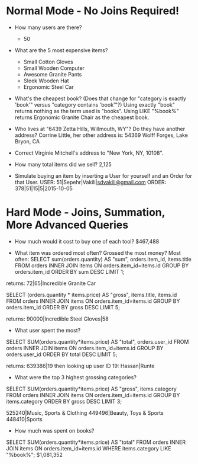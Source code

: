 # Normal Mode - No Joins Required!

- How many users are there?
  - 50

- What are the 5 most expensive items?
  - Small Cotton Gloves
  - Small Wooden Computer
  - Awesome Granite Pants
  - Sleek Wooden Hat
  - Ergonomic Steel Car

- What's the cheapest book? (Does that change for "category is exactly 'book'" versus "category contains 'book'"?) 
Using exactly "book" returns nothing as the term used is "books". Using LIKE "%book%" returns Ergonomic Granite Chair as the cheapest book.

- Who lives at "6439 Zetta Hills, Willmouth, WY"? Do they have another address?
Corrine Little, her other address is: 54369 Wolff Forges, Lake Bryon, CA

- Correct Virginie Mitchell's address to "New York, NY, 10108".

- How many total items did we sell?
2,125

- Simulate buying an item by inserting a User for yourself and an Order for that User.
USER: 51|Sepehr|Vakili|sdvakili@gmail.com
ORDER: 378|51|15|5|2015-10-05

# Hard Mode - Joins, Summation, More Advanced Queries

- How much would it cost to buy one of each tool?
$467,488

- What item was ordered most often? Grossed the most money?
Most often: 
SELECT sum(orders.quantity) AS "sum", orders.item_id, items.title 
FROM orders INNER JOIN items ON orders.item_id=items.id 
GROUP BY orders.item_id ORDER BY sum DESC LIMIT 1;    

returns: 72|65|Incredible Granite Car

SELECT (orders.quantity * items.price) AS "gross", items.title, items.id 
FROM orders INNER JOIN items ON orders.item_id=items.id 
GROUP BY orders.item_id ORDER BY gross DESC LIMIT 5;  

returns: 90000|Incredible Steel Gloves|58

- What user spent the most?

SELECT SUM(orders.quantity*items.price) AS "total", orders.user_id 
FROM orders INNER JOIN items ON orders.item_id=items.id 
GROUP BY orders.user_id ORDER BY total DESC LIMIT 5;

returns: 639386|19
then looking up user ID 19: Hassan|Runte

- What were the top 3 highest grossing categories?

SELECT SUM(orders.quantity*items.price) AS "gross", items.category 
FROM orders INNER JOIN items ON orders.item_id=items.id 
GROUP BY items.category ORDER BY gross DESC LIMIT 3;

525240|Music, Sports & Clothing
449496|Beauty, Toys & Sports
448410|Sports

- How much was spent on books?

SELECT SUM(orders.quantity*items.price) AS "total" FROM orders 
INNER JOIN items ON orders.item_id=items.id 
WHERE items.category LIKE "%book%";
$1,081,352









